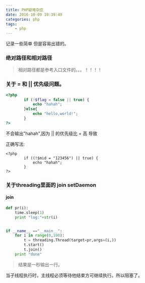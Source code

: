 ```yaml
---
title: PHP疑难杂症
date: 2016-10-09 10:39:49
categories: php
tags:
    - php
---
```


记录一些简单 但是容易出错的。
### 绝对路径和相对路径
> 相对路径都是参考入口文件的。。。！！！！


### 关于 = 和 || 优先级问题。
```php
<?php
        if (!$flag = false || true) {
            echo "hahah";
        }else{
            echo "hello,world!";
        }
?>
```
不会输出"hahah",因为 || 的优先级比 = 高 导致 

正确写法:
```
<?php
        if ((!$mid = "123456") || true) {
            echo "hahah";
        }
?>
```

### 关于threading里面的 join setDaemon
#### join
```python
def pr(i):
	time.sleep(1)
	print "log:"+str(i)


if __name__ =="__main__":
	for i in range(0,100):
		t = threading.Thread(target=pr,args=(i,))
		t.start()
		t.join()
	print "done"

```
>结果是一秒输出一行。

当子线程执行时，主线程必须等待他结束方可继续执行。所以阻塞了。
